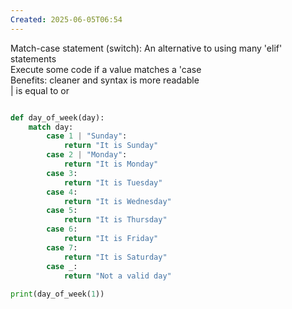 ```yaml
---
Created: 2025-06-05T06:54
---
```

Match-case statement (switch): An alternative to using many 'elif' statements  
Execute some code if a value matches a 'case  
Benefits: cleaner and syntax is more readable  
| is equal to or

```Python

def day_of_week(day):
    match day:
        case 1 | "Sunday":
            return "It is Sunday"
        case 2 | "Monday":
            return "It is Monday"
        case 3:
            return "It is Tuesday"
        case 4:
            return "It is Wednesday"
        case 5:
            return "It is Thursday"
        case 6:
            return "It is Friday"
        case 7:
            return "It is Saturday"
        case _:
            return "Not a valid day"
        
print(day_of_week(1))
```